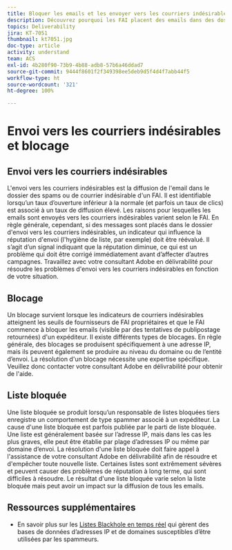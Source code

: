 ```yaml
---
title: Bloquer les emails et les envoyer vers les courriers indésirables
description: Découvrez pourquoi les FAI placent des emails dans des dossiers de courriers indésirables ou les bloquent.
topics: Deliverability
jira: KT-7051
thumbnail: kt7051.jpg
doc-type: article
activity: understand
team: ACS
exl-id: 4b280f90-73b9-4b88-adb8-57b6a46ddad7
source-git-commit: 9444f8601f2f349398ee5deb9d5f4d4f7abb44f5
workflow-type: ht
source-wordcount: '321'
ht-degree: 100%

---
```


# Envoi vers les courriers indésirables et blocage

## Envoi vers les courriers indésirables

L&#39;envoi vers les courriers indésirables est la diffusion de l&#39;email dans le dossier des spams ou de courrier indésirable d&#39;un FAI. Il est identifiable lorsqu’un taux d’ouverture inférieur à la normale (et parfois un taux de clics) est associé à un taux de diffusion élevé. Les raisons pour lesquelles les emails sont envoyés vers les courriers indésirables varient selon le FAI. En règle générale, cependant, si des messages sont placés dans le dossier d&#39;envoi vers les courriers indésirables, un indicateur qui influence la réputation d&#39;envoi (l&#39;hygiène de liste, par exemple) doit être réévalué. Il s’agit d’un signal indiquant que la réputation diminue, ce qui est un problème qui doit être corrigé immédiatement avant d’affecter d’autres campagnes. Travaillez avec votre consultant Adobe en délivrabilité pour résoudre les problèmes d&#39;envoi vers les courriers indésirables en fonction de votre situation.

## Blocage

Un blocage survient lorsque les indicateurs de courriers indésirables atteignent les seuils de fournisseurs de FAI propriétaires et que le FAI commence à bloquer les emails (visible par des tentatives de publipostage retournées) d&#39;un expéditeur. Il existe différents types de blocages. En règle générale, des blocages se produisent spécifiquement à une adresse IP, mais ils peuvent également se produire au niveau du domaine ou de l’entité d’envoi. La résolution d&#39;un blocage nécessite une expertise spécifique. Veuillez donc contacter votre consultant Adobe en délivrabilité pour obtenir de l&#39;aide.

## Liste bloquée

Une liste bloquée se produit lorsqu’un responsable de listes bloquées tiers enregistre un comportement de type spammer associé à un expéditeur. La cause d&#39;une liste bloquée est parfois publiée par le parti de liste bloquée. Une liste est généralement basée sur l’adresse IP, mais dans les cas les plus graves, elle peut être établie par plage d’adresses IP ou même par domaine d’envoi. La résolution d&#39;une liste bloquée doit faire appel à l&#39;assistance de votre consultant Adobe en délivrabilité afin de résoudre et d&#39;empêcher toute nouvelle liste. Certaines listes sont extrêmement sévères et peuvent causer des problèmes de réputation à long terme, qui sont difficiles à résoudre. Le résultat d&#39;une liste bloquée varie selon la liste bloquée mais peut avoir un impact sur la diffusion de tous les emails.

## Ressources supplémentaires

* En savoir plus sur les [Listes Blackhole en temps réel](/help/additional-resources/blocklist-databases.md) qui gèrent des bases de données d’adresses IP et de domaines susceptibles d’être utilisées par les spammeurs.
